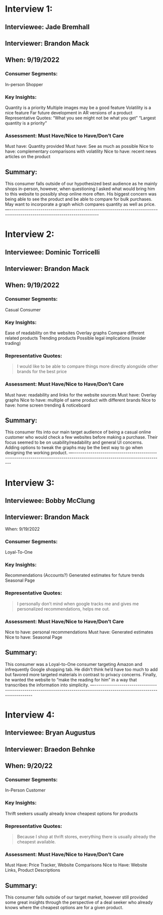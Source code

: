 # Interview 1:
## Interviewee: Jade Bremhall
## Interviewer: Brandon Mack
## When: 9/19/2022
### Consumer Segments: 
In-person Shopper

### Key Insights:
Quantity is a priority
Multiple images may be a good feature
Volatility is a nice feature
Far future development in AR versions of a product
Representative Quotes:
“What you see might not be what you get”
“Largest quantity is a priority”
### Assessment: Must Have/Nice to Have/Don’t Care
Must have: Quantity provided
Must have: See as much as possible
Nice to have: complementary comparisons with volatility
Nice to have: recent news articles on the product
## Summary:
This consumer falls outside of our hypothesized best audience as he mainly shops in-person, however, when questioning I asked what would bring him to this website to possibly shop online more often. His biggest concern was being able to see the product and be able to compare for bulk purchases. May want to incorporate a graph which compares quantity as well as price.
—----------------------------------------------------------------------------------------------------------------------------
# Interview 2:
## Interviewee: Dominic Torricelli
## Interviewer: Brandon Mack
## When: 9/19/2022
### Consumer Segments:
Casual Consumer
### Key Insights:
Ease of readability on the websites
Overlay graphs
Compare different related products
Trending products
Possible legal implications (insider trading)
### Representative Quotes:
> I would like to be able to compare things more directly alongside other brands for the best price
### Assessment: Must Have/Nice to Have/Don’t Care
Must have: readability and links for the website sources
Must have: Overlay graphs
Nice to have: multiple of same product with different brands
Nice to have: home screen trending & noticeboard
## Summary:
This consumer fits into our main target audience of being a casual online customer who would check a few websites before making a purchase. Their focus seemed to be on usability/readability and general UI concerns. Adding options to tweak the graphs may be the best way to go when designing the working product.
—----------------------------------------------------------------------------------------------------------------------------
# Interview 3:
## Interviewee: Bobby McClung
## Interviewer: Brandon Mack
When: 9/19/2022
### Consumer Segments:
Loyal-To-One
### Key Insights:
Recommendations (Accounts?)
Generated estimates for future trends
Seasonal Page
### Representative Quotes:
> I personally don’t mind when google tracks me and gives me personalized recommendations, helps me out.
### Assessment: Must Have/Nice to Have/Don’t Care
Nice to have: personal recommendations
Must have: Generated estimates
Nice to have: Seasonal Page
## Summary:
This consumer was a Loyal-to-One consumer targeting Amazon and infrequently Google shopping tab. He didn’t think he’d have too much to add but favored more targeted materials in contrast to privacy concerns. Finally, he wanted the website to “make the reading for him” in a way that transcribes the information into simplicity.
—----------------------------------------------------------------------------------------------------------------------------
# Interview 4:
## Interviewee: Bryan Augustus
## Interviewer: Braedon Behnke
## When: 9/20/22
### Consumer Segments: 
In-Person Customer

### Key Insights:
Thrift seekers usually already know cheapest options for products

### Representative Quotes: 
> Because I shop at thrift stores, everything there is usually already the cheapest available.

### Assessment: Must Have/Nice to Have/Don’t Care
Must Have: Price Tracker, Website Comparisons
Nice to Have: Website Links, Product Descriptions

## Summary: 
This consumer falls outside of our target market, however still provided some great insights through the perspective of a deal seeker who already knows where the cheapest options are for a given product.

